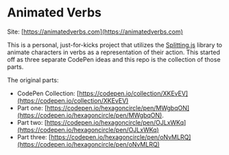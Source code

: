 # Animated Verbs

Site: [https://animatedverbs.com](https://animatedverbs.com)

This is a personal, just-for-kicks project that utilizes the [Splitting.js](https://splitting.js.org/) library to animate characters in verbs as a representation of their action. This started off as three separate CodePen ideas and this repo is the collection of those parts.

The original parts:

* CodePen Collection: [https://codepen.io/collection/XKEvEV](https://codepen.io/collection/XKEvEV)
* Part one: [https://codepen.io/hexagoncircle/pen/MWgbqON](https://codepen.io/hexagoncircle/pen/MWgbqON).
* Part two: [https://codepen.io/hexagoncircle/pen/OJLxWKq](https://codepen.io/hexagoncircle/pen/OJLxWKq)
* Part three: [https://codepen.io/hexagoncircle/pen/oNvMLRQ](https://codepen.io/hexagoncircle/pen/oNvMLRQ)